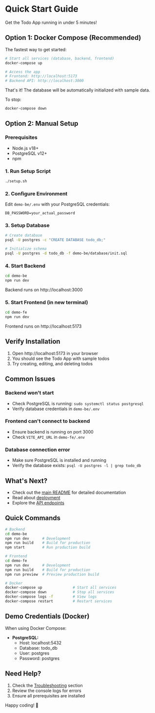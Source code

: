 # Quick Start Guide

Get the Todo App running in under 5 minutes!

## Option 1: Docker Compose (Recommended)

The fastest way to get started:

```bash
# Start all services (database, backend, frontend)
docker-compose up

# Access the app
# Frontend: http://localhost:5173
# Backend API: http://localhost:3000
```

That's it! The database will be automatically initialized with sample data.

To stop:
```bash
docker-compose down
```

## Option 2: Manual Setup

### Prerequisites
- Node.js v18+
- PostgreSQL v12+
- npm

### 1. Run Setup Script

```bash
./setup.sh
```

### 2. Configure Environment

Edit `demo-be/.env` with your PostgreSQL credentials:
```env
DB_PASSWORD=your_actual_password
```

### 3. Setup Database

```bash
# Create database
psql -U postgres -c "CREATE DATABASE todo_db;"

# Initialize schema
psql -U postgres -d todo_db -f demo-be/database/init.sql
```

### 4. Start Backend

```bash
cd demo-be
npm run dev
```

Backend runs on http://localhost:3000

### 5. Start Frontend (in new terminal)

```bash
cd demo-fe
npm run dev
```

Frontend runs on http://localhost:5173

## Verify Installation

1. Open http://localhost:5173 in your browser
2. You should see the Todo App with sample todos
3. Try creating, editing, and deleting todos

## Common Issues

### Backend won't start
- Check PostgreSQL is running: `sudo systemctl status postgresql`
- Verify database credentials in `demo-be/.env`

### Frontend can't connect to backend
- Ensure backend is running on port 3000
- Check `VITE_API_URL` in `demo-fe/.env`

### Database connection error
- Make sure PostgreSQL is installed and running
- Verify the database exists: `psql -U postgres -l | grep todo_db`

## What's Next?

- Check out the [main README](README.md) for detailed documentation
- Read about [deployment](README.md#-apache-deployment)
- Explore the [API endpoints](README.md#-api-endpoints)

## Quick Commands

```bash
# Backend
cd demo-be
npm run dev      # Development
npm run build    # Build for production
npm start        # Run production build

# Frontend
cd demo-fe
npm run dev      # Development
npm run build    # Build for production
npm run preview  # Preview production build

# Docker
docker-compose up              # Start all services
docker-compose down            # Stop all services
docker-compose logs -f         # View logs
docker-compose restart         # Restart services
```

## Demo Credentials (Docker)

When using Docker Compose:
- **PostgreSQL:**
  - Host: localhost:5432
  - Database: todo_db
  - User: postgres
  - Password: postgres

## Need Help?

1. Check the [Troubleshooting](README.md#-troubleshooting) section
2. Review the console logs for errors
3. Ensure all prerequisites are installed

Happy coding! 🎉

